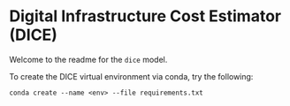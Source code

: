 Digital Infrastructure Cost Estimator (DICE)
============================================

Welcome to the readme for the `dice` model.

To create the DICE virtual environment via conda, try the following:

    conda create --name <env> --file requirements.txt
